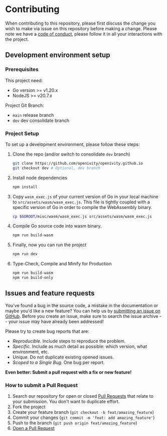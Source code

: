 # Contributing

When contributing to this repository, please first discuss the change you wish to make via issue on this repository before making a change.
Please note we have a [code of conduct](CODE_OF_CONDUCT.md), please follow it in all your interactions with the project.

## Development environment setup

### Prerequisites

This project need:

- Go version >= v1.20.x
- NodeJS >= v20.7.x

Project Git Branch:

- `main` release branch
- `dev` dev consolidate branch

### Project Setup

To set up a development environment, please follow these steps:

1. Clone the repo (and/or switch to consolidate `dev` branch)

   ```sh
   git clone https://github.com/openivity/openivity.github.io
   git checkout dev # Optional, dev branch
   ```

2. Install node dependencies

   ```sh
   npm install
   ```

3. Copy `wasm_exec.js` of your current version of Go in your local machine to `src/assets/wasm/wasm_exec.js`. This file is tightly coupled with a specific version of Go in order to compile the WebAssembly binary.

   ```sh
   cp $GOROOT/misc/wasm/wasm_exec.js src/assets/wasm/wasm_exec.js
   ```

4. Compile Go source code into wasm binary.

   ```sh
   npm run build-wasm
   ```

5. Finally, now you can run the project

   ```sh
   npm run dev
   ```

6. Type-Check, Compile and Minify for Production

   ```sh
   npm run build-wasm
   npm run build-only
   ```

## Issues and feature requests

You've found a bug in the source code, a mistake in the documentation or maybe you'd like a new feature? You can help us by [submitting an issue on GitHub](https://github.com/openivity/openivity.github.io/issues). Before you create an issue, make sure to search the issue archive -- your issue may have already been addressed!

Please try to create bug reports that are:

- _Reproducible._ Include steps to reproduce the problem.
- _Specific._ Include as much detail as possible: which version, what environment, etc.
- _Unique._ Do not duplicate existing opened issues.
- _Scoped to a Single Bug._ One bug per report.

**Even better: Submit a pull request with a fix or new feature!**

### How to submit a Pull Request

1. Search our repository for open or closed
   [Pull Requests](https://github.com/openivity/openivity.github.io/pulls)
   that relate to your submission. You don't want to duplicate effort.
2. Fork the project
3. Create your feature branch (`git checkout -b feat/amazing_feature`)
4. Commit your changes (`git commit -m 'feat: add amazing_feature'`)
5. Push to the branch (`git push origin feat/amazing_feature`)
6. [Open a Pull Request](https://github.com/openivity/openivity.github.io/compare?expand=1)
